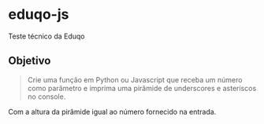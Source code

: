 # eduqo-js
Teste técnico da Eduqo


## Objetivo
> Crie uma função em Python ou Javascript que receba um número como parâmetro e imprima uma pirâmide de underscores e asteriscos no console.


Com a altura da pirâmide igual ao número fornecido na entrada.